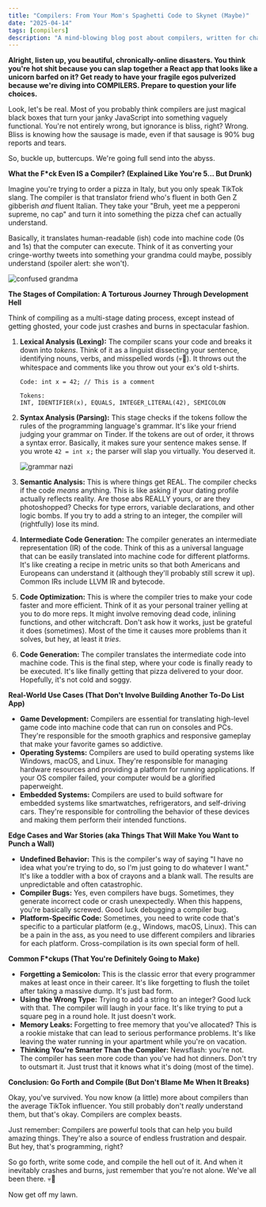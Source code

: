 ```yaml
---
title: "Compilers: From Your Mom's Spaghetti Code to Skynet (Maybe)"
date: "2025-04-14"
tags: [compilers]
description: "A mind-blowing blog post about compilers, written for chaotic Gen Z engineers."
---
```


**Alright, listen up, you beautiful, chronically-online disasters. You think you're hot shit because you can slap together a React app that looks like a unicorn barfed on it? Get ready to have your fragile egos pulverized because we're diving into COMPILERS. Prepare to question your life choices.**

Look, let's be real. Most of you probably think compilers are just magical black boxes that turn your janky JavaScript into something vaguely functional. You're not entirely wrong, but ignorance is bliss, right? Wrong. Bliss is knowing how the sausage is made, even if that sausage is 90% bug reports and tears.

So, buckle up, buttercups. We're going full send into the abyss.

**What the F*ck Even IS a Compiler? (Explained Like You're 5... But Drunk)**

Imagine you're trying to order a pizza in Italy, but you only speak TikTok slang. The compiler is that translator friend who's fluent in both Gen Z gibberish *and* fluent Italian. They take your "Bruh, yeet me a pepperoni supreme, no cap" and turn it into something the pizza chef can actually understand.

Basically, it translates human-readable (ish) code into machine code (0s and 1s) that the computer can execute. Think of it as converting your cringe-worthy tweets into something your grandma could maybe, possibly understand (spoiler alert: she won't).

![confused grandma](https://i.kym-cdn.com/entries/icons/mobile/000/022/017/thumb.jpg)

**The Stages of Compilation: A Torturous Journey Through Development Hell**

Think of compiling as a multi-stage dating process, except instead of getting ghosted, your code just crashes and burns in spectacular fashion.

1.  **Lexical Analysis (Lexing):** The compiler scans your code and breaks it down into *tokens*. Think of it as a linguist dissecting your sentence, identifying nouns, verbs, and misspelled words (💀🙏). It throws out the whitespace and comments like you throw out your ex's old t-shirts.
    ```ascii
    Code: int x = 42; // This is a comment

    Tokens:
    INT, IDENTIFIER(x), EQUALS, INTEGER_LITERAL(42), SEMICOLON
    ```

2.  **Syntax Analysis (Parsing):** This stage checks if the tokens follow the rules of the programming language's grammar. It's like your friend judging your grammar on Tinder. If the tokens are out of order, it throws a syntax error. Basically, it makes sure your sentence makes sense. If you wrote `42 = int x;` the parser will slap you virtually. You deserved it.

    ![grammar nazi](https://i.kym-cdn.com/photos/images/newsfeed/000/690/924/af6.jpg)

3.  **Semantic Analysis:** This is where things get REAL. The compiler checks if the code *means* anything. This is like asking if your dating profile actually reflects reality. Are those abs REALLY yours, or are they photoshopped? Checks for type errors, variable declarations, and other logic bombs. If you try to add a string to an integer, the compiler will (rightfully) lose its mind.

4.  **Intermediate Code Generation:** The compiler generates an intermediate representation (IR) of the code. Think of this as a universal language that can be easily translated into machine code for different platforms. It's like creating a recipe in metric units so that both Americans and Europeans can understand it (although they'll probably still screw it up). Common IRs include LLVM IR and bytecode.

5.  **Code Optimization:** This is where the compiler tries to make your code faster and more efficient. Think of it as your personal trainer yelling at you to do more reps. It might involve removing dead code, inlining functions, and other witchcraft. Don't ask how it works, just be grateful it does (sometimes). Most of the time it causes more problems than it solves, but hey, at least it *tries*.

6.  **Code Generation:** The compiler translates the intermediate code into machine code. This is the final step, where your code is finally ready to be executed. It's like finally getting that pizza delivered to your door. Hopefully, it's not cold and soggy.

**Real-World Use Cases (That Don't Involve Building Another To-Do List App)**

*   **Game Development:** Compilers are essential for translating high-level game code into machine code that can run on consoles and PCs. They're responsible for the smooth graphics and responsive gameplay that make your favorite games so addictive.
*   **Operating Systems:** Compilers are used to build operating systems like Windows, macOS, and Linux. They're responsible for managing hardware resources and providing a platform for running applications. If your OS compiler failed, your computer would be a glorified paperweight.
*   **Embedded Systems:** Compilers are used to build software for embedded systems like smartwatches, refrigerators, and self-driving cars. They're responsible for controlling the behavior of these devices and making them perform their intended functions.

**Edge Cases and War Stories (aka Things That Will Make You Want to Punch a Wall)**

*   **Undefined Behavior:** This is the compiler's way of saying "I have no idea what you're trying to do, so I'm just going to do whatever I want." It's like a toddler with a box of crayons and a blank wall. The results are unpredictable and often catastrophic.
*   **Compiler Bugs:** Yes, even compilers have bugs. Sometimes, they generate incorrect code or crash unexpectedly. When this happens, you're basically screwed. Good luck debugging a compiler bug.
*   **Platform-Specific Code:** Sometimes, you need to write code that's specific to a particular platform (e.g., Windows, macOS, Linux). This can be a pain in the ass, as you need to use different compilers and libraries for each platform. Cross-compilation is its own special form of hell.

**Common F\*ckups (That You're Definitely Going to Make)**

*   **Forgetting a Semicolon:** This is the classic error that every programmer makes at least once in their career. It's like forgetting to flush the toilet after taking a massive dump. It's just bad form.
*   **Using the Wrong Type:** Trying to add a string to an integer? Good luck with that. The compiler will laugh in your face. It's like trying to put a square peg in a round hole. It just doesn't work.
*   **Memory Leaks:** Forgetting to free memory that you've allocated? This is a rookie mistake that can lead to serious performance problems. It's like leaving the water running in your apartment while you're on vacation.
*   **Thinking You're Smarter Than the Compiler:** Newsflash: you're not. The compiler has seen more code than you've had hot dinners. Don't try to outsmart it. Just trust that it knows what it's doing (most of the time).

**Conclusion: Go Forth and Compile (But Don't Blame Me When It Breaks)**

Okay, you've survived. You now know (a little) more about compilers than the average TikTok influencer. You still probably don't *really* understand them, but that's okay. Compilers are complex beasts.

Just remember: Compilers are powerful tools that can help you build amazing things. They're also a source of endless frustration and despair. But hey, that's programming, right?

So go forth, write some code, and compile the hell out of it. And when it inevitably crashes and burns, just remember that you're not alone. We've all been there. 💀🙏

Now get off my lawn.
